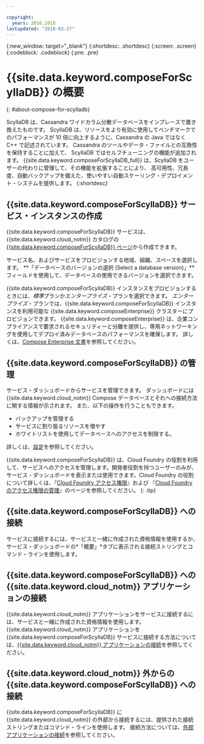 ```yaml
---

copyright:
  years: 2016,2018
lastupdated: "2018-03-27"
---
```


{:new_window: target="_blank"}
{:shortdesc: .shortdesc}
{:screen: .screen}
{:codeblock: .codeblock}
{:pre: .pre}

# {{site.data.keyword.composeForScyllaDB}} の概要
{: #about-compose-for-scylladb}

ScyllaDB は、Cassandra ワイドカラム分散データベースをインプレースで置き換えたものです。 ScyllaDB は、リソースをより有効に使用してベンチマークでのパフォーマンスが 10 倍に向上するように、Cassandra の Java ではなく C++ で記述されています。 Cassandra のツールやデータ・ファイルとの互換性を保持することに加えて、
ScyllaDB ではセルフチューニングの機能が追加されます。 {{site.data.keyword.composeForScyllaDB_full}} は、ScyllaDB をユーザーの代わりに管理して、その機能を拡張することにより、
高可用性、冗長度、自動バックアップを備えた、使いやすい自動スケーリング・デプロイメント・システムを提供します。
{:shortdesc}

## {{site.data.keyword.composeForScyllaDB}} サービス・インスタンスの作成

{{site.data.keyword.composeForScyllaDB}} サービスは、{{site.data.keyword.cloud_notm}} カタログの [{{site.data.keyword.composeForScyllaDB}} ページ](https://console.{DomainName}/catalog/services/compose-for-scylladb/)から作成できます。

サービス名、およびサービスをプロビジョンする地域、組織、スペースを選択します。 **「データベースのバージョンの選択 (Select a database version)」**フィールドを使用して、データベースの使用できるバージョンを選択できます。

{{site.data.keyword.composeForScyllaDB}} インスタンスをプロビジョンするときには、*標準*プランか*エンタープライズ*・プランを選択できます。 *エンタープライズ*・プランでは、{{site.data.keyword.composeForScyllaDB}} インスタンスを利用可能な {{site.data.keyword.composeEnterprise}} クラスターにプロビジョンできます。 {{site.data.keyword.composeEnterprise}} は、企業コンプライアンスで要求されるセキュリティーと分離を提供し、専用ネットワーキングを使用してデプロイ済みデータベースのパフォーマンスを確保します。 詳しくは、[Compose Enterprise 文書](../ComposeEnterprise/index.html)を参照してください。

## {{site.data.keyword.composeForScyllaDB}} の管理

サービス・ダッシュボードからサービスを管理できます。 ダッシュボードには {{site.data.keyword.cloud_notm}} Compose データベースとそれへの接続方法に関する情報が示されます。 また、以下の操作を行うこともできます。

- バックアップを管理する
- サービスに割り振るリソースを増やす 
- ホワイトリストを使用してデータベースへのアクセスを制限する。 

詳しくは、[設定](./dashboard-settings.html)を参照してください。

{{site.data.keyword.composeForScyllaDB}} は、Cloud Foundry の役割を利用して、サービスへのアクセスを管理します。開発者役割を持つユーザーのみが、サービス・ダッシュボードを表示または使用できます。Cloud Foundry の役割について詳しくは、『[Cloud Foundry アクセス権限](https://console.bluemix.net/docs/iam/cfaccess.html#cfaccess)』および 『[Cloud Foundry のアクセス権限の管理](https://console.bluemix.net/docs/iam/mngcf.html#mngcf)』のページを参照してください。
{: .tip}

## {{site.data.keyword.composeForScyllaDB}} への接続

サービスに接続するには、サービスと一緒に作成された資格情報を使用するか、サービス・ダッシュボードの*「概要」*タブに表示される接続ストリングとコマンド・ラインを使用します。

## {{site.data.keyword.composeForScyllaDB}} への {{site.data.keyword.cloud_notm}} アプリケーションの接続

{{site.data.keyword.cloud_notm}} アプリケーションをサービスに接続するには、サービスと一緒に作成された資格情報を使用します。 {{site.data.keyword.cloud_notm}} アプリケーションを {{site.data.keyword.composeForScyllaDB}} サービスに接続する方法については、[{{site.data.keyword.cloud_notm}} アプリケーションの接続](./connecting-bluemix-app.html)を参照してください。

## {{site.data.keyword.cloud_notm}} 外からの {{site.data.keyword.composeForScyllaDB}} への接続

{{site.data.keyword.composeForScyllaDB}} に {{site.data.keyword.cloud_notm}} の外部から接続するには、提供された接続ストリングまたはコマンド・ラインを使用します。 接続方法については、[外部アプリケーションの接続](./connecting-external.html)を参照してください。
